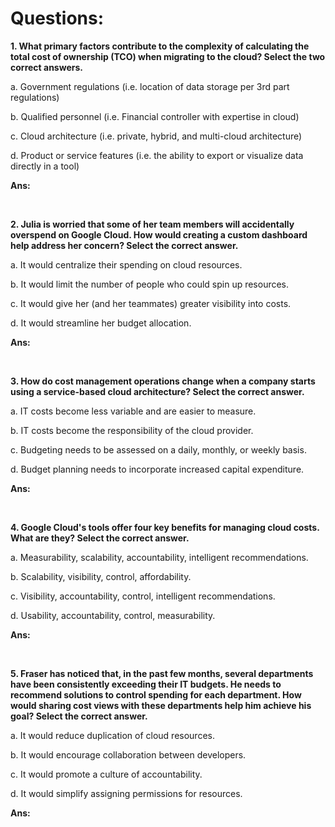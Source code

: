 # Questions:

**1. What primary factors contribute to the complexity of calculating the total cost of ownership (TCO) when migrating to the cloud? Select the two correct answers.**

a. Government regulations (i.e. location of data storage per 3rd part regulations)

b. Qualified personnel (i.e. Financial controller with expertise in cloud)

c. Cloud architecture (i.e. private, hybrid, and multi-cloud architecture)

d. Product or service features (i.e. the ability to export or visualize data directly in a tool)

**Ans:**

<br/>

**2. Julia is worried that some of her team members will accidentally overspend on Google Cloud. How would creating a custom dashboard help address her concern? Select the correct answer.**

a. It would centralize their spending on cloud resources.

b. It would limit the number of people who could spin up resources.

c. It would give her (and her teammates) greater visibility into costs.

d. It would streamline her budget allocation.

**Ans:**

<br/>

**3. How do cost management operations change when a company starts using a service-based cloud architecture? Select the correct answer.**

a. IT costs become less variable and are easier to measure.

b. IT costs become the responsibility of the cloud provider.

c. Budgeting needs to be assessed on a daily, monthly, or weekly basis.

d. Budget planning needs to incorporate increased capital expenditure.

**Ans:**

<br/>

**4. Google Cloud's tools offer four key benefits for managing cloud costs. What are they? Select the correct answer.**

a. Measurability, scalability, accountability, intelligent recommendations.

b. Scalability, visibility, control, affordability.

c. Visibility, accountability, control, intelligent recommendations.

d. Usability, accountability, control, measurability.

**Ans:**

<br/>

**5. Fraser has noticed that, in the past few months, several departments have been consistently exceeding their IT budgets. He needs to recommend solutions to control spending for each department. How would sharing cost views with these departments help him achieve his goal? Select the correct answer.**

a. It would reduce duplication of cloud resources.

b. It would encourage collaboration between developers.

c. It would promote a culture of accountability.

d. It would simplify assigning permissions for resources.

**Ans:**

<br/>
